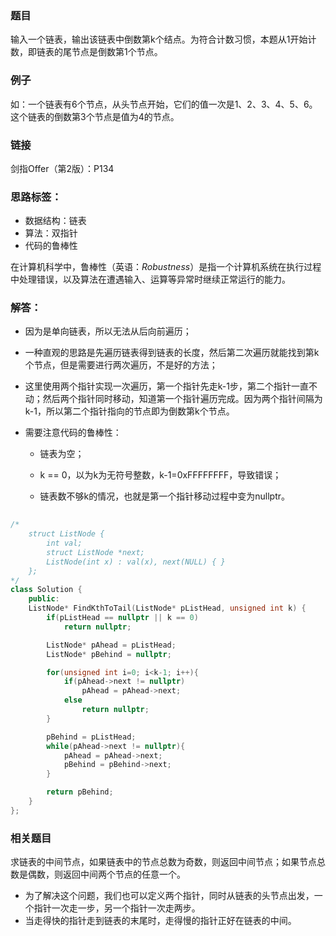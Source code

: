 ### 题目
输入一个链表，输出该链表中倒数第k个结点。为符合计数习惯，本题从1开始计数，即链表的尾节点是倒数第1个节点。

### 例子
如：一个链表有6个节点，从头节点开始，它们的值一次是1、2、3、4、5、6。这个链表的倒数第3个节点是值为4的节点。

### 链接
剑指Offer（第2版）：P134

### 思路标签：

* 数据结构：链表
* 算法：双指针
* 代码的鲁棒性

在计算机科学中，鲁棒性（英语：*Robustness*）是指一个计算机系统在执行过程中处理错误，以及算法在遭遇输入、运算等异常时继续正常运行的能力。

### 解答：

* 因为是单向链表，所以无法从后向前遍历；

* 一种直观的思路是先遍历链表得到链表的长度，然后第二次遍历就能找到第k个节点，但是需要进行两次遍历，不是好的方法；

* 这里使用两个指针实现一次遍历，第一个指针先走k-1步，第二个指针一直不动；然后两个指针同时移动，知道第一个指针遍历完成。因为两个指针间隔为k-1，所以第二个指针指向的节点即为倒数第k个节点。

* 需要注意代码的鲁棒性：

  * 链表为空；

  * k == 0，以为k为无符号整数，k-1=0xFFFFFFFF，导致错误；

  * 链表数不够k的情况，也就是第一个指针移动过程中变为nullptr。


```c++
    
/*
	struct ListNode {
		int val;
		struct ListNode *next;
		ListNode(int x) : val(x), next(NULL) { }
	};
*/
class Solution {
    public:
    ListNode* FindKthToTail(ListNode* pListHead, unsigned int k) {
        if(pListHead == nullptr || k == 0)
            return nullptr;

        ListNode* pAhead = pListHead;
        ListNode* pBehind = nullptr;

        for(unsigned int i=0; i<k-1; i++){
            if(pAhead->next != nullptr)
                pAhead = pAhead->next;
            else
                return nullptr;
        }

        pBehind = pListHead;
        while(pAhead->next != nullptr){
            pAhead = pAhead->next;
            pBehind = pBehind->next;
        }

        return pBehind;
    }
};   
```

### 相关题目
求链表的中间节点，如果链表中的节点总数为奇数，则返回中间节点；如果节点总数是偶数，则返回中间两个节点的任意一个。

* 为了解决这个问题，我们也可以定义两个指针，同时从链表的头节点出发，一个指针一次走一步，另一个指针一次走两步。
* 当走得快的指针走到链表的末尾时，走得慢的指针正好在链表的中间。